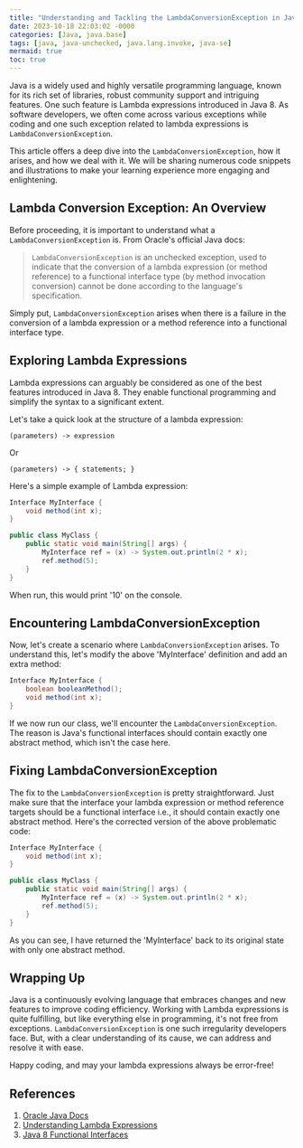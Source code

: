 ```yaml
---
title: "Understanding and Tackling the LambdaConversionException in Java"
date: 2023-10-18 22:03:02 -0000
categories: [Java, java.base]
tags: [java, java-unchecked, java.lang.invoke, java-se]
mermaid: true
toc: true
---
```


Java is a widely used and highly versatile programming language, known for its rich set of libraries, robust community support and intriguing features. One such feature is Lambda expressions introduced in Java 8. As software developers, we often come across various exceptions while coding and one such exception related to lambda expressions is `LambdaConversionException`. 

This article offers a deep dive into the `LambdaConversionException`, how it arises, and how we deal with it. We will be sharing numerous code snippets and illustrations to make your learning experience more engaging and enlightening.

## Lambda Conversion Exception: An Overview

Before proceeding, it is important to understand what a `LambdaConversionException` is. From Oracle's official Java docs:

> `LambdaConversionException` is an unchecked exception, used to indicate that the conversion of a lambda expression (or method reference) to a functional interface type (by method invocation conversion) cannot be done according to the language's specification.

Simply put, `LambdaConversionException` arises when there is a failure in the conversion of a lambda expression or a method reference into a functional interface type. 

## Exploring Lambda Expressions

Lambda expressions can arguably be considered as one of the best features introduced in Java 8. They enable functional programming and simplify the syntax to a significant extent. 

Let's take a quick look at the structure of a lambda expression:
```
(parameters) -> expression 
```
Or
```
(parameters) -> { statements; }
```

Here's a simple example of Lambda expression:
```java
Interface MyInterface {
    void method(int x);
}

public class MyClass {
    public static void main(String[] args) { 
        MyInterface ref = (x) -> System.out.println(2 * x);
        ref.method(5);
    }
}
```
When run, this would print '10' on the console.

## Encountering LambdaConversionException

Now, let's create a scenario where `LambdaConversionException` arises. To understand this, let's modify the above 'MyInterface' definition and add an extra method:

```java
Interface MyInterface {
    boolean booleanMethod();
    void method(int x);
}
```
If we now run our class, we'll encounter the `LambdaConversionException`. The reason is Java's functional interfaces should contain exactly one abstract method, which isn't the case here.

## Fixing LambdaConversionException

The fix to the `LambdaConversionException` is pretty straightforward. Just make sure that the interface your lambda expression or method reference targets should be a functional interface i.e., it should contain exactly one abstract method. Here's the corrected version of the above problematic code:

```java
Interface MyInterface {
    void method(int x);
}

public class MyClass {
    public static void main(String[] args) { 
        MyInterface ref = (x) -> System.out.println(2 * x);
        ref.method(5);
    }
}
```
As you can see, I have returned the 'MyInterface' back to its original state with only one abstract method. 

## Wrapping Up

Java is a continuously evolving language that embraces changes and new features to improve coding efficiency. Working with Lambda expressions is quite fulfilling, but like everything else in programming, it's not free from exceptions. `LambdaConversionException` is one such irregularity developers face. But, with a clear understanding of its cause, we can address and resolve it with ease. 

Happy coding, and may your lambda expressions always be error-free!

## References
1. [Oracle Java Docs](https://docs.oracle.com/javase/8/docs/api/java/lang/invoke/LambdaConversionException.html)
2. [Understanding Lambda Expressions](https://www.oracle.com/corporate/features/understand-java-8-lambda-expressions.html)
3. [Java 8 Functional Interfaces](https://www.baeldung.com/java-8-functional-interfaces)
